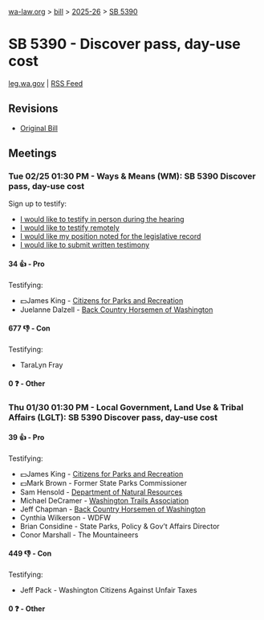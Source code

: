 [wa-law.org](/) > [bill](/bill/) > [2025-26](/bill/2025-26/) > [SB 5390](/bill/2025-26/sb/5390/)

# SB 5390 - Discover pass, day-use cost
[leg.wa.gov](https://app.leg.wa.gov/billsummary?BillNumber=5390&Year=2025&Initiative=false) | [RSS Feed](./rss.xml)

## Revisions
* [Original Bill](1/)

## Meetings
### Tue 02/25 01:30 PM - Ways & Means (WM): SB 5390 Discover pass, day-use cost
Sign up to testify:
* [I would like to testify in person during the hearing](https://app.leg.wa.gov/csi/Testifier/Add?chamber=House&mId=32888&aId=164967&caId=26175&tId=1)
* [I would like to testify remotely](https://app.leg.wa.gov/csi/Testifier/Add?chamber=House&mId=32888&aId=164967&caId=26175&tId=2)
* [I would like my position noted for the legislative record](https://app.leg.wa.gov/csi/Testifier/Add?chamber=House&mId=32888&aId=164967&caId=26175&tId=3)
* [I would like to submit written testimony](https://app.leg.wa.gov/csi/Testifier/Add?chamber=House&mId=32888&aId=164967&caId=26175&tId=4)

#### 34 👍 - Pro
Testifying:
* 💵James King - [Citizens for Parks and Recreation](/org/citizens_for_parks_and_recreation/)
* Juelanne Dalzell - [Back Country Horsemen of Washington](/org/back_country_horsemen_of_washington/)

#### 677 👎 - Con
Testifying:
* TaraLyn Fray

#### 0 ❓ - Other

### Thu 01/30 01:30 PM - Local Government, Land Use & Tribal Affairs (LGLT): SB 5390 Discover pass, day-use cost
#### 39 👍 - Pro
Testifying:
* 💵James King - [Citizens for Parks and Recreation](/org/citizens_for_parks_and_recreation/)
* 💵Mark Brown - Former State Parks Commissioner
* Sam Hensold - [Department of Natural Resources](/org/department_of_natural_resources/)
* Michael DeCramer - [Washington Trails Association](/org/washington_trails_association/)
* Jeff Chapman - [Back Country Horsemen of Washington](/org/back_country_horsemen_of_washington/)
* Cynthia Wilkerson - WDFW
* Brian Considine - State Parks, Policy & Gov’t Affairs Director
* Conor Marshall - The Mountaineers

#### 449 👎 - Con
Testifying:
* Jeff Pack - Washington Citizens Against Unfair Taxes

#### 0 ❓ - Other
